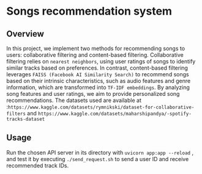 # Songs recommendation system

## Overview

In this project, we implement two methods for recommending songs to users: collaborative filtering and content-based filtering. Collaborative filtering relies on `nearest neighbors`, using user ratings of songs to identify similar tracks based on preferences. In contrast, content-based filtering leverages `FAISS (Facebook AI Similarity Search)` to recommend songs based on their intrinsic characteristics, such as audio features and genre information, which are transformed into `TF-IDF embeddings`. By analyzing song features and user ratings, we aim to provide personalized song recommendations. The datasets used are available at :`https://www.kaggle.com/datasets/rymnikski/dataset-for-collaborative-filters` and `https://www.kaggle.com/datasets/maharshipandya/-spotify-tracks-dataset` 

## Usage
Run the chosen API server in its directory with `uvicorn app:app --reload` , and test it by executing `./send_request.sh` to send a user ID and receive recommended track IDs.


